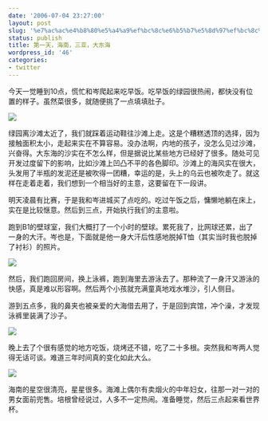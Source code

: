 ```yaml
---
date: '2006-07-04 23:27:00'
layout: post
slug: '%e7%ac%ac%e4%b8%80%e5%a4%a9%ef%bc%8c%e6%b5%b7%e5%8d%97%ef%bc%8c%e4%b8%89%e4%ba%9a%ef%bc%8c%e5%a4%a7%e4%b8%9c%e6%b5%b7'
status: publish
title: 第一天，海南，三亚，大东海
wordpress_id: '46'
categories:
- twitter
---
```


今天一觉睡到10点，慌忙和岑爬起来吃早饭。吃早饭的绿园很热闹，都快没有位置的样子。虽然菜很多，就随便挑了一点填填肚子。


[![](http://tk.files.storage.msn.com/x1pRTZV02Ww2pnGvrhyBzMu0Ic218sShXPTC-8mjd9mLSeP3TirTgW0KACKzPyGoyaOQrgjTCFTxikcHf1KS3dObfG1Dy280lm7GipKFxXx3k4oLM_cNEITfHjUM76vuNjx0tAdSw9Agn8)](http://tk.files.storage.msn.com/x1pRTZV02Ww2pnGvrhyBzMu0Ic218sShXPTC-8mjd9mLSeP3TirTgW0KACKzPyGoyaOQrgjTCFTxikcHf1KS3dObfG1Dy280lm7GipKFxXx3k4oLM_cNEITfHjUM76vuNjx0tAdSw9Agn8)


绿园离沙滩太近了，我们就踩着运动鞋往沙滩上走。这是个糟糕透顶的选择，因为接触面积太小，走起来实在不算容易。没办法啊，内地的孩子，没怎么见过沙滩，兴奋得。大东海的沙实在不怎么样，但是据说比某些地方已经好了很多。随处可见开发过度留下的影响，比如沙滩上凹凸不平的各色脚印。沙滩上的海风实在很大，头发用了半瓶的发泥还是被吹得一团糟，幸运的是，头上的乌云也被吹走了。就这样在走着走着，我们想到一个相当好的主意，这要留在下一段讲。


明天凌晨有比赛，于是我和岑进城买了点吃的。吃过午饭之后，慵懒地躺在床上，实在是比较惬意。然后到三点，开始执行我们的主意啦。


跑到B1的壁球室，我们大概打了一个小时的壁球。累死我了，比网球还累，出了一身的大汗。岑也是，下面就是他一身大汗后性感地脱掉T恤（其实当时我也脱掉了衬衫）的照片。


[![](http://tk.files.storage.msn.com/x1pRTZV02Ww2pnGvrhyBzMu0EHhtRsAa507Z5_h4VBRMx7XICI7kwjAXQM9UAZfieSKx3K1TYnqYtvQ8Ob43SorBhrBrS4tlAPu1FrkNuYVq-cf6WXsI34f2q1xbUIuO-Qu8e9yBkTW44w)](http://tk.files.storage.msn.com/x1pRTZV02Ww2pnGvrhyBzMu0EHhtRsAa507Z5_h4VBRMx7XICI7kwjAXQM9UAZfieSKx3K1TYnqYtvQ8Ob43SorBhrBrS4tlAPu1FrkNuYVq-cf6WXsI34f2q1xbUIuO-Qu8e9yBkTW44w)


然后，我们跑回房间，换上泳裤，跑到海里去游泳去了。那种流了一身汗又游泳的快感，真是难以形容啊。然后两个小孩就充满童真地戏水堆沙，引人侧目。


游到五点多，我的鼻夹也被亲爱的大海借去用了，于是回到宾馆，冲个澡，才发现泳裤里装满了沙子。


[![](http://tk.files.storage.msn.com/x1pRTZV02Ww2pnGvrhyBzMu0OrlNrNjU0VVjY_Qxx1lW1Z2cmT8XaWUOCjT4Qo2J9wF0llOz5QGAZzJQwceXqQzfsT8j9rn0EOb0YVzIrAFLV4LFihObxa2nRLlukYjkVAfN9oOMRMhmBA)](http://tk.files.storage.msn.com/x1pRTZV02Ww2pnGvrhyBzMu0OrlNrNjU0VVjY_Qxx1lW1Z2cmT8XaWUOCjT4Qo2J9wF0llOz5QGAZzJQwceXqQzfsT8j9rn0EOb0YVzIrAFLV4LFihObxa2nRLlukYjkVAfN9oOMRMhmBA)


晚上去了个很有感觉的地方吃饭，烧烤还不错，吃了二十多根。突然我和岑两人觉得无话可谈。难道三年时间真的变化如此大么。


[![](http://tk.files.storage.msn.com/x1pRTZV02Ww2pnGvrhyBzMu0BtKWNpjZSdFFVJDZySIgUrTEjBmDSyJLZukJs5Uv2Zuwj0rKeS9PqAuWe_mq7KnDyV7mt-zi16QJaZdib7LYgBgv37RTRlVhyv44Z3tRguzpTD44HDOHSI)](http://tk.files.storage.msn.com/x1pRTZV02Ww2pnGvrhyBzMu0BtKWNpjZSdFFVJDZySIgUrTEjBmDSyJLZukJs5Uv2Zuwj0rKeS9PqAuWe_mq7KnDyV7mt-zi16QJaZdib7LYgBgv37RTRlVhyv44Z3tRguzpTD44HDOHSI)


海南的星空很清亮，星星很多。海滩上偶尔有卖烟火的中年妇女，往那一对一对的男女面前兜售。培根曾经说过，人多不一定热闹。准备睡觉，然后三点起来看世界杯。
